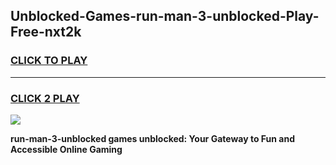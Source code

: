 
## Unblocked-Games-run-man-3-unblocked-Play-Free-nxt2k
<h3>
<a href="https://premium76.site?title=run-man-3-unblocked&ref=20M">CLICK TO PLAY</a></h3>
<hr>

<h3>
<a href="https://premium76.site?title=run-man-3-unblocked&ref=20M">CLICK 2 PLAY</a>
  
</h3>

<a href="https://premium76.site?title=run-man-3-unblocked&ref=19M"><img src="https://clearcache.store/games.png"></a>


**run-man-3-unblocked games unblocked: Your Gateway to Fun and Accessible Online Gaming**
